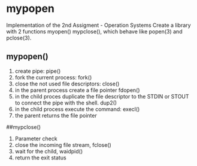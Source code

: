 # mypopen
Implementation of the 2nd Assigment - Operation Systems
Create a library with 2 functions myopen() mypclose(), which behave like popen(3) and pclose(3).
## mypopen()
1. create pipe: pipe()
2. fork the current process:    fork()
3. close the not used file descriptors: close()
4. in the parent process create a file pointer fdopen()
5. in the child proces duplicate the file descriptor to the STDIN or STOUT to connect the pipe with the shell. dup2()
6. in the child process execute the command: execl()
7. the parent returns the file pointer

##mypclose()
1. Parameter check
2. close the incoming file stream, fclose()
3. wait for the child, waidpid()
4. return the exit status




